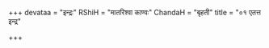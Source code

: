 +++
devataa = "इन्द्रः"
RShiH = "मातरिश्वा काण्वः"
ChandaH = "बृहती"
title = "०१ एतत्त इन्द्र"

+++
